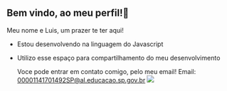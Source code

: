 ## Bem vindo, ao meu perfil!🐆
Meu nome e Luis, um prazer te ter aqui!

- Estou desenvolvendo na linguagem do Javascript
- Utilizo esse espaço para compartilhamento do meu desenvolvimento

   Voce pode entrar em contato comigo, pelo meu email!
    Email: 00001141701492SP@al.educacao.sp.gov.br
  ![](https://media1.tenor.com/m/8OB-rlFG6W8AAAAd/renato-agusto.gif)
